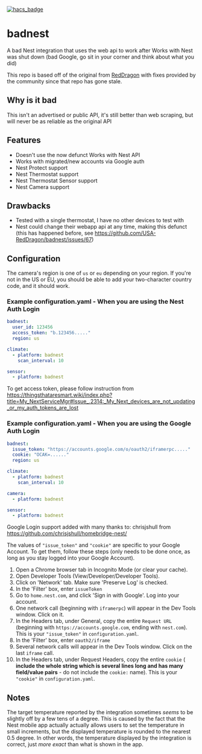[![hacs_badge](https://img.shields.io/badge/HACS-Custom-orange.svg)](https://github.com/custom-components/hacs)
# badnest

A bad Nest integration that uses the web api to work after Works with Nest was
shut down (bad Google, go sit in your corner and think about what you did)

This repo is based off of the original from
[RedDragon](https://github.com/USA-RedDragon/badnest) with fixes provided by the
community since that repo has gone stale.

## Why is it bad

This isn't an advertised or public API, it's still better than web scraping, but
will never be as reliable as the original API

## Features

- Doesn't use the now defunct Works with Nest API
- Works with migrated/new accounts via Google auth
- Nest Protect support
- Nest Thermostat support
- Nest Thermostat Sensor support
- Nest Camera support

## Drawbacks

- Tested with a single thermostat, I have no other devices to test with
- Nest could change their webapp api at any time, making this defunct (this has
  happened before, see <https://github.com/USA-RedDragon/badnest/issues/67>)

## Configuration

The camera's region is one of `us` or `eu` depending on your region.
If you're not in the US or EU, you should be able to add your
two-character country code, and it should work.

### Example configuration.yaml - When you are using the Nest Auth Login

```yaml
badnest:
  user_id: 123456
  access_token: "b.123456....."
  region: us

climate:
  - platform: badnest
    scan_interval: 10

sensor:
  - platform: badnest
```
To get access token, please follow instruction from https://thingsthataresmart.wiki/index.php?title=My_NextServiceMgr#Issue_.2314:_My_Next_devices_are_not_updating_or_my_auth_tokens_are_lost

### Example configuration.yaml - When you are using the Google Auth Login

```yaml
badnest:
  issue_token: "https://accounts.google.com/o/oauth2/iframerpc....."
  cookie: "OCAK=......"
  region: us

climate:
  - platform: badnest
    scan_interval: 10

camera:
  - platform: badnest

sensor:
  - platform: badnest
```

Google Login support added with many thanks to: chrisjshull from
<https://github.com/chrisjshull/homebridge-nest/>

The values of `"issue_token"` and `"cookie"` are specific to your Google
Account. To get them, follow these steps (only needs to be done once, as long as
you stay logged into your Google Account).

1. Open a Chrome browser tab in Incognito Mode (or clear your cache).
2. Open Developer Tools (View/Developer/Developer Tools).
3. Click on 'Network' tab. Make sure 'Preserve Log' is checked.
4. In the 'Filter' box, enter `issueToken`
5. Go to `home.nest.com`, and click 'Sign in with Google'. Log into your account.
6. One network call (beginning with `iframerpc`) will appear in the Dev Tools window. Click on it.
7. In the Headers tab, under General, copy the entire `Request URL` (beginning
   with `https://accounts.google.com`, ending with `nest.com`). This is your
   `"issue_token"` in `configuration.yaml`.
8. In the 'Filter' box, enter `oauth2/iframe`
9. Several network calls will appear in the Dev Tools window. Click on the last `iframe` call.
10. In the Headers tab, under Request Headers, copy the entire `cookie`
    ( **include the whole string which is several lines long and has many
    field/value pairs** - do not include the `cookie:` name).  This is your
    `"cookie"` in `configuration.yaml`.

## Notes

The target temperature reported by the integration sometimes _seems_ to be
slightly off by a few tens of a degree.  This is caused by the fact that the
Nest mobile app actually actually allows users to set the temperature in small
increments, but the displayed temperature is rounded to the nearest 0.5 degree.
In other words, the temperature displayed by the integration is correct, just
_more exact_ than what is shown in the app.
